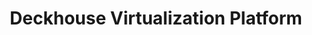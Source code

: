 ---
title: "Deckhouse Virtualization Platform"
permalink: en/virtualization-platform/documentation/user/snapshots.html
---